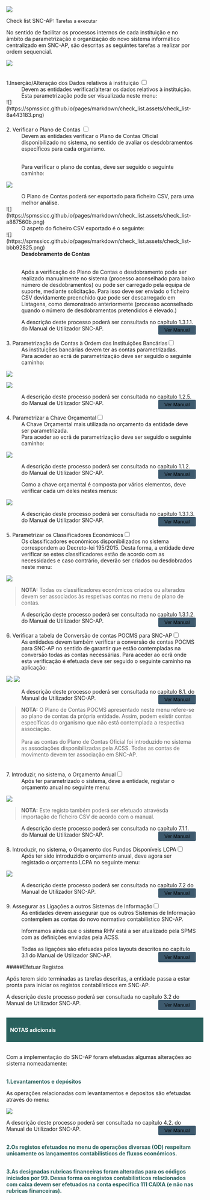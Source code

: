 <div class="cabecalho"><img src="https://spmssicc.github.io/pages/img/logos/SPMS2016B_272x105.png">

Check list SNC-AP: <span style="font-size:.9em">Tarefas a executar</span></div>

No sentido de facilitar os processos internos de cada instituição e no âmbito da parametrização e organização do novo sistema informático centralizado em SNC-AP, são descritas as seguintes tarefas a realizar por ordem sequencial.

![](https://spmssicc.github.io/pages/markdown/check_list.assets/check_list-3c4ff805.png)

<div style="padding-top:20px">
<label class="container"> 1.Inserção/Alteração dos Dados relativos à instituição <input type="checkbox"> <span class="checkmark"></span></label>
</div>

<div style="padding-left:40px">Devem as entidades verificar/alterar os dados relativos à instituição.
</br>Esta parametrização pode ser visualizada neste menu:</div>
![](https://spmssicc.github.io/pages/markdown/check_list.assets/check_list-8a443183.png)

<div style="padding-top:20px">
<label class="container"> 2. Verificar o Plano de Contas <input type="checkbox"> <span class="checkmark"></span></label>
</div>
<div style="padding-left:40px">Devem as entidades verificar o Plano de Contas Oficial disponibilizado no sistema, no sentido de avaliar os desdobramentos específicos para cada organismo.

</br>Para verificar o plano de contas, deve ser seguido o seguinte caminho:</div>

![](https://spmssicc.github.io/pages/markdown/check_list.assets/check_list-5bfbffc6.png)

<div style="padding-left:40px">O Plano de Contas poderá ser exportado para ficheiro CSV, para uma melhor análise.</div>
![](https://spmssicc.github.io/pages/markdown/check_list.assets/check_list-a887560b.png)

<div style="padding-left:40px">O aspeto do ficheiro CSV exportado é o seguinte:</div>
![](https://spmssicc.github.io/pages/markdown/check_list.assets/check_list-bbb92825.png)

<div style="padding-left:40px"><span style="font-weight:bold">Desdobramento de Contas</span>

 </br>Após a verificação do Plano de Contas o desdobramento pode ser realizado manualmente no sistema (processo aconselhado para baixo número de desdobramentos) ou pode ser carregado pela equipa de suporte, mediante solicitação. Para isso deve ser enviado o ficheiro CSV  devidamente preenchido que pode ser descarregado em Listagens, como demonstrado anteriormente (processo aconselhado quando o número de desdobramentos pretendidos é elevado.)

<div class="description"> A descrição deste processo poderá ser consultada no capítulo 1.3.1.1. do Manual de Utilizador SNC-AP. <button  style="border:none;
border-radius:.2em;width: 100px;height: 25px;opacity: 1;display:block;float:right;background-color: #3d596d" onclick="window.open('https://spmssicc.github.io/pages/?doc=mu_snc_ap&anchor=desdobramento-de-contas','_blank')">Ver Manual</span></div></div>

<div style="padding-top:20px">
<label class="container">3. Parametrização de Contas à Ordem das Instituições Bancárias<input type="checkbox"> <span class="checkmark"></span></label></div>

<div style="padding-left:40px">As instituições bancárias devem ter as contas parametrizadas.
</br>Para aceder ao ecrã de parametrização deve ser seguido o seguinte caminho:</div>

![](https://spmssicc.github.io/pages/markdown/check_list.assets/check_list-eb8ddf91.png)

![](https://spmssicc.github.io/pages/markdown/check_list.assets/check_list-81d9caca.png)

<div style="padding-left:40px"><div class="description"> A descrição deste processo poderá ser consultada no capítulo 1.2.5. do Manual de Utilizador SNC-AP. <button  style="border:none;
border-radius:.2em;width: 100px;height: 25px;opacity: 1;display:block;float:right;background-color: #3d596d" onclick="window.open('https://spmssicc.github.io/pages/?doc=mu_snc_ap&anchor=125-institui%C3%A7%C3%B5es-banc%C3%A1rias','_blank')">Ver Manual</span></div></div>


<div style="padding-top:20px">
<label class="container">4. Parametrizar a Chave Orçamental<input type="checkbox"> <span class="checkmark"></span></label></div>

<div style="padding-left:40px">A Chave Orçamental mais utilizada no orçamento da entidade deve ser parametrizada.
</br>Para aceder ao ecrã de parametrização deve ser seguido o seguinte caminho:</div>

![](https://spmssicc.github.io/pages/markdown/mu_snc_ap.assets/mu_snc_ap-5a565b7c.png)

<div style="padding-left:40px"><div class="description"> A descrição deste processo poderá ser consultada no capítulo 1.1.2. do Manual de Utilizador SNC-AP. <button  style="border:none;
border-radius:.2em;width: 100px;height: 25px;opacity: 1;display:block;float:right;background-color: #3d596d" onclick="window.open('https://spmssicc.github.io/pages/?doc=mu_snc_ap&anchor=112-exercícios','_blank')">Ver Manual</span></div>

Como a chave orçamental é composta por vários elementos, deve verificar cada um deles nestes menus:</div>

![](https://spmssicc.github.io/pages/markdown/mu_snc_ap.assets/mu_snc_ap-508ed546.png)

<div style="padding-left:40px"><div class="description"> A descrição deste processo poderá ser consultada no capítulo 1.3.1.3. do Manual de Utilizador SNC-AP. <button  style="border:none;
border-radius:.2em;width: 100px;height: 25px;opacity: 1;display:block;float:right;background-color: #3d596d" onclick="window.open('https://spmssicc.github.io/pages/?doc=mu_snc_ap&anchor=1313-chave-orçamental','_blank')">Ver Manual</span></div></div>


<div style="padding-top:20px">
<label class="container">5. Parametrizar os Classificadores Económicos<input type="checkbox"> <span class="checkmark"></span></label></div>

<div style="padding-left:40px">Os classificadores económicos disponibilizados no sistema correspondem ao Decreto-lei 195/2015. Desta forma, a entidade deve verificar se estes classificadores estão de acordo com as necessidades e caso contrário, deverão ser criados ou desdobrados neste menu:</div>

![](https://spmssicc.github.io/pages/markdown/mu_snc_ap.assets/mu_snc_ap-18ba7857.png)


>**NOTA:** Todas os classificadores económicos criados ou alterados devem ser associados às respetivas contas no menu de plano de contas.  

<div style="padding-left:40px"><div class="description"> A descrição deste processo poderá ser consultada no capítulo 1.3.1.2. do Manual de Utilizador SNC-AP. <button  style="border:none;
border-radius:.2em;width: 100px;height: 25px;opacity: 1;display:block;float:right;background-color: #3d596d" onclick="window.open('https://spmssicc.github.io/pages/?doc=mu_snc_ap&anchor=1312-classificadores-económicos','_blank')">Ver Manual</span></div></div>


<div style="padding-top:20px">
<label class="container">6. Verificar a tabela de Conversão de contas POCMS para SNC-AP<input type="checkbox"> <span class="checkmark"></span></label></div>

<div style="padding-left:40px">As entidades devem também verificar a conversão de contas POCMS para SNC-AP no sentido de garantir que estão contempladas na conversão todas as contas necessárias. Para aceder ao ecrã onde esta verificação é efetuada deve ser seguido o seguinte caminho na aplicação:</div>

![](https://spmssicc.github.io/pages/markdown/check_list.assets/check_list-9dbdf34f.png)
![](https://spmssicc.github.io/pages/markdown/check_list.assets/check_list-ab641a9c.png)

<div style="padding-left:40px"><div class="description"> A descrição deste processo poderá ser consultada no capítulo 8.1. do Manual de Utilizador SNC-AP. <button  style="border:none;
border-radius:.2em;width: 100px;height: 25px;opacity: 1;display:block;float:right;background-color: #3d596d" onclick="window.open('https://spmssicc.github.io/pages/?doc=mu_snc_ap&anchor=81-pocms---snc-ap','_blank')">Ver Manual</span></div></div>

>**NOTA:** O Plano de Contas POCMS apresentado neste menu refere-se ao plano de contas da própria entidade. Assim, podem existir contas específicas do organismo que não está contemplada a respectiva associação. </br></br>Para as contas do Plano de Contas Oficial foi introduzido no sistema as associações disponibilizadas pela ACSS.
Todas as contas de movimento devem ter associação em SNC-AP.   

<div style="padding-top:20px">
<label class="container">7. Introduzir, no sistema, o Orçamento Anual<input type="checkbox"> <span class="checkmark"></span></label></div>

<div style="padding-left:40px">Após ter parametrizado o sistema, deve a entidade, registar o orçamento anual no seguinte menu:</div>

![](https://spmssicc.github.io/pages/markdown/mu_snc_ap.assets/mu_snc_ap-8570877f.png)

>**NOTA:** Este registo também poderá ser efetuado atravésda importação de ficheiro CSV de acordo com o manual.  

<div style="padding-left:40px"><div class="description"> A descrição deste processo poderá ser consultada no capítulo 7.1.1. do Manual de Utilizador SNC-AP. <button  style="border:none;
border-radius:.2em;width: 100px;height: 25px;opacity: 1;display:block;float:right;background-color: #3d596d" onclick="window.open('https://spmssicc.github.io/pages/?doc=mu_snc_ap&anchor=711-recolha-de-propostas-orçamentais','_blank')">Ver Manual</span></div></div>

<div style="padding-top:20px">
<label class="container">8. Introduzir, no sistema, o Orçamento dos Fundos Disponíveis LCPA<input type="checkbox"> <span class="checkmark"></span></label></div>

<div style="padding-left:40px">Após ter sido introduzido o orçamento anual, deve agora ser registado o orçamento LCPA no seguinte menu:</div>

![](https://spmssicc.github.io/pages/markdown/mu_snc_ap.assets/mu_snc_ap-4582f3fc.png)

<div style="padding-left:40px"><div class="description"> A descrição deste processo poderá ser consultada no capítulo 7.2 do Manual de Utilizador SNC-AP. <button  style="border:none;
border-radius:.2em;width: 100px;height: 25px;opacity: 1;display:block;float:right;background-color: #3d596d" onclick="window.open('https://spmssicc.github.io/pages/?doc=mu_snc_ap&anchor=72-fundos-disponíveislpca','_blank')">Ver Manual</span></div></div>


<div style="padding-top:20px">
<label class="container">9. Assegurar as Ligações a outros Sistemas de Informação<input type="checkbox"> <span class="checkmark"></span></label></div>
<div style="padding-left:40px">As entidades devem assegurar que os outros Sistemas de Informação contemplem as contas do novo normativo contabilístico SNC-AP.

Informamos ainda que o sistema RHV está a ser atualizado pela SPMS com as definições enviadas pela ACSS.

<div class="description"> Todas as ligações são efetuadas pelos layouts descritos no capítulo 3.1 do Manual de Utilizador SNC-AP. <button  style="border:none;
border-radius:.2em;width: 100px;height: 2em;opacity: 1;display:block;float:right;background-color: #3d596d" onclick="window.open('https://spmssicc.github.io/pages/?doc=mu_snc_ap&anchor=32-ciclo-despesa','_blank')">Ver Manual</span></div></div>

#####Efetuar Registos

Após terem sido terminadas as tarefas descritas, a entidade passa a estar pronta para iniciar os registos contabilísticos em SNC-AP.

<div class="description"> A descrição deste processo poderá ser consultada no capítulo 3.2 do Manual de Utilizador SNC-AP. <button  style="border:none;
border-radius:.2em;width: 100px;height: 2em;opacity: 1;display:block;float:right;background-color: #3d596d" onclick="window.open('https://spmssicc.github.io/pages/?doc=mu_snc_ap&anchor=32-ciclo-despesa','_blank')">Ver Manual</span></div>


<div style="background-color:#29615D; padding:10px; margin-top:30px; width:100%;border:5px">

<span style="font-weight:bold; text-align:center;color:white">NOTAS adicionais</span></div>

</br>Com a implementação do SNC-AP foram efetuadas algumas alterações ao sistema nomeadamente:

</br><span style="color:#29615D; font-weight:bold">1.Levantamentos e depósitos</span>

As operações relacionadas com levantamentos e depositos são efetuadas através do menu:

![](https://spmssicc.github.io/pages/markdown/check_list.assets/check_list-7a102c45.png)

<div class="description"> A descrição deste processo poderá ser consultada no capítulo 4.2. do Manual de Utilizador SNC-AP. <button  style="border:none;
border-radius:.2em;width: 100px;height: 25px;opacity: 1;display:block;float:right;background-color: #3d596d" onclick="window.open('https://spmssicc.github.io/pages/?doc=mu_snc_ap&anchor=42-dep%C3%B3sitoslevantamentos','_blank')">Ver Manual</span></div>

</br><span style="color:#29615D; font-weight:bold">2.Os registos efetuados no menu de operações diversas (OD) respeitam unicamente os lançamentos contabilísticos de fluxos económicos.</span>

</br><span style="color:#29615D; font-weight:bold">3.As designadas rubricas financeiras foram alteradas para os códigos iniciados por 99. Dessa forma os registos contabilisticos relacionados com caixa devem ser efetuados na conta especifica 111 CAIXA (e não nas rubricas financeiras).</span>
